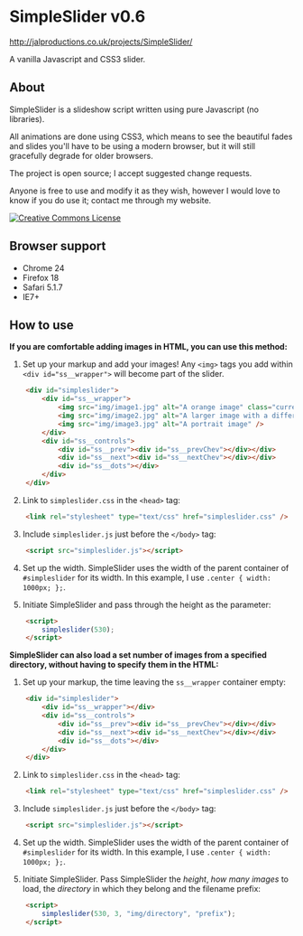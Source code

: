 SimpleSlider v0.6
=================
http://jalproductions.co.uk/projects/SimpleSlider/

A vanilla Javascript and CSS3 slider.


About
-----

SimpleSlider is a slideshow script written using pure Javascript (no libraries).

All animations are done using CSS3, which means to see the beautiful fades and slides you'll have to be using a modern browser, but it will still gracefully degrade for older browsers.

The project is open source; I accept suggested change requests.

Anyone is free to use and modify it as they wish, however I would love to know if you do use it; contact me through my website.

<a rel="license" href="http://creativecommons.org/licenses/by/3.0/deed.en_US" title="SimpleSlider by JaL Productions is licensed under a Creative Commons Attribution 3.0 Unported License"><img alt="Creative Commons License" style="border-width:0" src="http://i.creativecommons.org/l/by/3.0/88x31.png" /></a>


Browser support
---------------

- Chrome 24
- Firefox 18
- Safari 5.1.7
- IE7+


How to use
----------

**If you are comfortable adding images in HTML, you can use this method:**

1. Set up your markup and add your images! Any `<img>` tags you add within `<div id="ss__wrapper">` will become part of the slider.
```html
	<div id="simpleslider">
		<div id="ss__wrapper">
			<img src="img/image1.jpg" alt="A orange image" class="current"/>
			<img src="img/image2.jpg" alt="A larger image with a different proportion to ss" />
			<img src="img/image3.jpg" alt="A portrait image" />
		</div>
		<div id="ss__controls">
			<div id="ss__prev"><div id="ss__prevChev"></div></div>
			<div id="ss__next"><div id="ss__nextChev"></div></div>
			<div id="ss__dots"></div>
		</div>
	</div>
```

2. Link to `simpleslider.css` in the `<head>` tag:
```html
	<link rel="stylesheet" type="text/css" href="simpleslider.css" />
```

3. Include `simpleslider.js` just before the `</body>` tag:
```html
    <script src="simpleslider.js"></script>
```

4. Set up the width. SimpleSlider uses the width of the parent container of `#simpleslider` for its width. In this example, I use `.center { width: 1000px; };`.

5. Initiate SimpleSlider and pass through the height as the parameter:
```html
	<script>
		simpleslider(530);
	</script>
```

**SimpleSlider can also load a set number of images from a specified directory, without having to specify them in the HTML:**

1. Set up your markup, the time leaving the `ss__wrapper` container empty:
```html
	<div id="simpleslider">
		<div id="ss__wrapper"></div>
		<div id="ss__controls">
			<div id="ss__prev"><div id="ss__prevChev"></div></div>
			<div id="ss__next"><div id="ss__nextChev"></div></div>
			<div id="ss__dots"></div>
		</div>
	</div>
```

2. Link to `simpleslider.css` in the `<head>` tag:
```html
	<link rel="stylesheet" type="text/css" href="simpleslider.css" />
```

3. Include `simpleslider.js` just before the `</body>` tag:
```html
    <script src="simpleslider.js"></script>
```

4. Set up the width. SimpleSlider uses the width of the parent container of `#simpleslider` for its width. In this example, I use `.center { width: 1000px; };`.

5. Initiate SimpleSlider. Pass SimpleSlider the *height*, *how many images* to load, the *directory* in which they belong and the filename prefix:
```html
	<script>
		simpleslider(530, 3, "img/directory", "prefix");
	</script>
```
